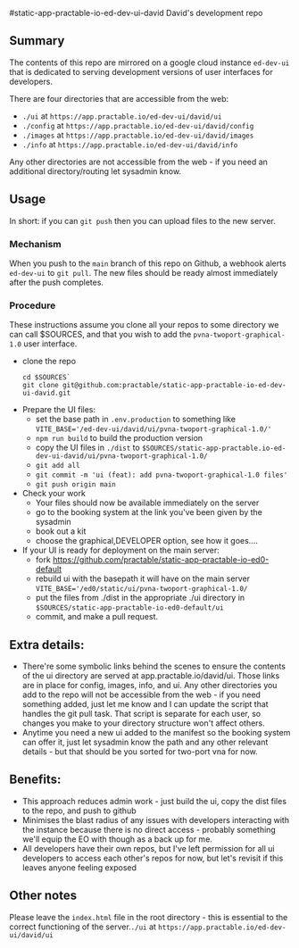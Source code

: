 #static-app-practable-io-ed-dev-ui-david
David's development repo

## Summary

The contents of this repo are mirrored on a google cloud instance `ed-dev-ui` that is dedicated to serving development versions of user interfaces for developers.

There are four directories that are accessible from the web: 

- `./ui` at `https://app.practable.io/ed-dev-ui/david/ui`
- `./config` at `https://app.practable.io/ed-dev-ui/david/config`
- `./images` at `https://app.practable.io/ed-dev-ui/david/images`
- `./info` at `https://app.practable.io/ed-dev-ui/david/info`

Any other directories are not accessible from the web - if you need an additional directory/routing let sysadmin know.

## Usage

In short: if you can `git push` then you can upload files to the new server. 

### Mechanism 

When you push to the `main` branch of this repo on Github, a webhook alerts `ed-dev-ui` to `git pull`. The new files should be ready almost immediately after the push completes.

### Procedure 

These instructions assume you clone all your repos to some directory we can call $SOURCES, and that you wish to add the `pvna-twoport-graphical-1.0` user interface.

- clone the repo 
     ```
    cd $SOURCES`
    git clone git@github.com:practable/static-app-practable-io-ed-dev-ui-david.git
    ```
- Prepare the UI files:
    - set the base path in `.env.production` to something like `VITE_BASE='/ed-dev-ui/david/ui/pvna-twoport-graphical-1.0/'`
    - `npm run build` to build the production version
    - copy the UI files in `./dist` to `$SOURCES/static-app-practable.io-ed-dev-ui-david/ui/pvna-twoport-graphical-1.0/` 
    - `git add all`
    - `git commit -m 'ui (feat): add pvna-twoport-graphical-1.0 files'`
    - `git push origin main`
- Check your work
    - Your files should now be available immediately on the server
    - go to the booking system at the link you've been given by the sysadmin
    - book out a kit
    - choose the graphical,DEVELOPER option, see how it goes....
- If your UI is ready for deployment on the main server:
    - fork https://github.com/practable/static-app-practable-io-ed0-default
    - rebuild ui with the basepath it will have on the main server
       `VITE_BASE='/ed0/static/ui/pvna-twoport-graphical-1.0/`
    - put the files from ./dist in the appropriate ./ui directory in `$SOURCES/static-app-practable-io-ed0-default/ui`
    - commit, and make a pull request.
       

## Extra details:

- There're some symbolic links behind the scenes to ensure the contents of the ui directory are served at app.practable.io/david/ui. Those links are in place for config, images, info, and ui. Any other directories you add to the repo will not be accessible from the web - if you need something added, just let me know and I can update the script that handles the git pull task. That script is separate for each user, so changes you make to your directory structure won't affect others. 
- Anytime you need a new ui added to the manifest so the booking system can offer it, just let sysadmin know the path and any other relevant details - but that should be you sorted for two-port vna for now.

## Benefits:

- This approach reduces admin work - just build the ui, copy the dist files to the repo, and push to github
- Minimises the blast radius of any issues with developers interacting with the instance because there is no direct access - probably something we'll equip the EO with though as a back up for me.
- All developers have their own repos, but I've left permission for all ui developers to access each other's repos for now, but let's revisit if this leaves anyone feeling exposed

## Other notes
Please leave the `index.html` file in the root directory - this is essential to the correct functioning of the server.`./ui` at `https://app.practable.io/ed-dev-ui/david/ui`


